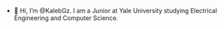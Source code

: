 - 👋 Hi, I’m @KalebGz. I am a Junior at Yale University studying Electrical Engineering and Computer Science.
